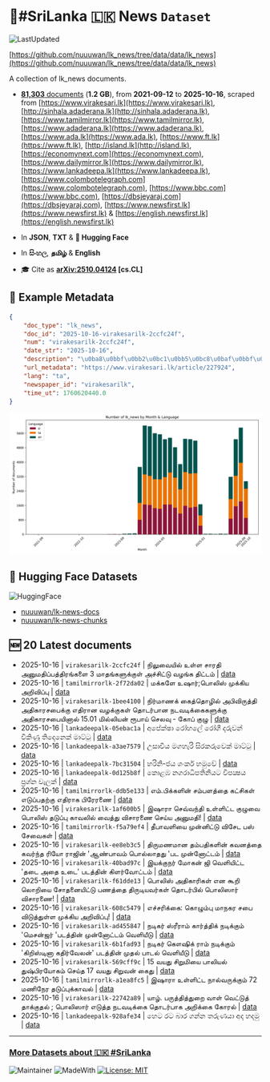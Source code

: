 # 📄#SriLanka 🇱🇰 News `Dataset`

![LastUpdated](https://img.shields.io/badge/last_updated-2025--10--16_18:54:55-green)

[https://github.com/nuuuwan/lk_news/tree/data/data/lk_news](https://github.com/nuuuwan/lk_news/tree/data/data/lk_news)

A collection of lk_news documents.

- [**81,303** documents](https://github.com/nuuuwan/lk_news/tree/data/data/lk_news) (**1.2 GB**), from **2021-09-12** to **2025-10-16**, scraped from [https://www.virakesari.lk](https://www.virakesari.lk), [http://sinhala.adaderana.lk](http://sinhala.adaderana.lk), [https://www.tamilmirror.lk](https://www.tamilmirror.lk), [https://www.adaderana.lk](https://www.adaderana.lk), [https://www.ada.lk](https://www.ada.lk), [https://www.ft.lk](https://www.ft.lk), [http://island.lk](http://island.lk), [https://economynext.com](https://economynext.com), [https://www.dailymirror.lk](https://www.dailymirror.lk), [https://www.lankadeepa.lk](https://www.lankadeepa.lk), [https://www.colombotelegraph.com](https://www.colombotelegraph.com), [https://www.bbc.com](https://www.bbc.com), [https://dbsjeyaraj.com](https://dbsjeyaraj.com), [https://www.newsfirst.lk](https://www.newsfirst.lk) & [https://english.newsfirst.lk](https://english.newsfirst.lk)

- In **JSON**, **TXT** & **🤗 Hugging Face**

- In **සිංහල**, **தமிழ்** & **English**

- 🎓 Cite as **[arXiv:2510.04124](https://arxiv.org/abs/2510.04124) [cs.CL]**

## 📝 Example Metadata

```json
{
    "doc_type": "lk_news",
    "doc_id": "2025-10-16-virakesarilk-2ccfc24f",
    "num": "virakesarilk-2ccfc24f",
    "date_str": "2025-10-16",
    "description": "\u0ba8\u0bbf\u0bb2\u0bc1\u0bb5\u0bc8\u0baf\u0bbf\u0bb2\u0bcd \u0b89\u0bb3\u0bcd\u0bb3 \u0b9a\u0bbe\u0bb0\u0ba4\u0bbf \u0b85\u0ba9\u0bc1\u0bae\u0ba4\u0bbf\u0baa\u0bcd\u0baa\u0ba4\u0bcd\u0ba4\u0bbf\u0bb0\u0b99\u0bcd\u0b95\u0bb3\u0bc8 3 \u0bae\u0bbe\u0ba4\u0b99\u0bcd\u0b95\u0bb3\u0bc1\u0b95\u0bcd\u0b95\u0bc1\u0bb3\u0bcd \u0b85\u0b9a\u0bcd\u0b9a\u0bbf\u0b9f\u0bcd\u0b9f\u0bc1 \u0bb5\u0bb4\u0b99\u0bcd\u0b95 \u0ba4\u0bbf\u0b9f\u0bcd\u0b9f\u0bae\u0bcd",
    "url_metadata": "https://www.virakesari.lk/article/227924",
    "lang": "ta",
    "newspaper_id": "virakesarilk",
    "time_ut": 1760620440.0
}
```

![Chart](https://raw.githubusercontent.com/nuuuwan/lk_news/refs/heads/data/data/lk_news/docs_by_month_and_lang.png)

## 🤗 Hugging Face Datasets

![HuggingFace](https://img.shields.io/badge/-HuggingFace-FDEE21?style=for-the-badge&logo=HuggingFace)

- [nuuuwan/lk-news-docs](https://huggingface.co/datasets/nuuuwan/lk-news-docs)
- [nuuuwan/lk-news-chunks](https://huggingface.co/datasets/nuuuwan/lk-news-chunks)

## 🆕 20 Latest documents

- 2025-10-16 | `virakesarilk-2ccfc24f` | நிலுவையில் உள்ள சாரதி அனுமதிப்பத்திரங்களை 3 மாதங்களுக்குள் அச்சிட்டு வழங்க திட்டம் | [data](https://github.com/nuuuwan/lk_news/tree/data/data/lk_news/2020s/2025/2025-10-16-virakesarilk-2ccfc24f)
- 2025-10-16 | `tamilmirrorlk-2f72da02` | மக்களே உஷார்;பொலிஸ் முக்கிய அறிவிப்பு | [data](https://github.com/nuuuwan/lk_news/tree/data/data/lk_news/2020s/2025/2025-10-16-tamilmirrorlk-2f72da02)
- 2025-10-16 | `virakesarilk-1bee4100` | நிர்மாணக் கைத்தொழில் அபிவிருத்தி அதிகாரசபைக்கு எதிரான வழக்குகள் தொடர்பான நடவடிக்கைகளுக்கு  அதிகாரசபையினால் 15.01 மில்லியன் ரூபாய் செலவு - கோப் குழு | [data](https://github.com/nuuuwan/lk_news/tree/data/data/lk_news/2020s/2025/2025-10-16-virakesarilk-1bee4100)
- 2025-10-16 | `lankadeepalk-05ebac1a` | අපේක්ෂා රෝහලේ රෝගී දරුවන් විකිණූ තිදෙනෙක් මාට්ටු | [data](https://github.com/nuuuwan/lk_news/tree/data/data/lk_news/2020s/2025/2025-10-16-lankadeepalk-05ebac1a)
- 2025-10-16 | `lankadeepalk-a3ae7579` | උසාවිය මගහැරි  සිරකරුවෙක් මාට්ටු | [data](https://github.com/nuuuwan/lk_news/tree/data/data/lk_news/2020s/2025/2025-10-16-lankadeepalk-a3ae7579)
- 2025-10-16 | `lankadeepalk-7bc31504` | හරිනි-ජය ශංකර් හමුවේ | [data](https://github.com/nuuuwan/lk_news/tree/data/data/lk_news/2020s/2025/2025-10-16-lankadeepalk-7bc31504)
- 2025-10-16 | `lankadeepalk-0d125b8f` | කොළඹ නගරාධිපතිනියට විපක්‍ෂය ප්‍රශ්න වැලක් | [data](https://github.com/nuuuwan/lk_news/tree/data/data/lk_news/2020s/2025/2025-10-16-lankadeepalk-0d125b8f)
- 2025-10-16 | `tamilmirrorlk-ddb5e133` | எம்.பிக்களின் சம்பளத்தை கட்சிகள் எடுப்பதற்கு எதிராக பிரேரணை | [data](https://github.com/nuuuwan/lk_news/tree/data/data/lk_news/2020s/2025/2025-10-16-tamilmirrorlk-ddb5e133)
- 2025-10-16 | `virakesarilk-1af600b5` | இஷாரா செவ்வந்தி உள்ளிட்ட குழுவை பொலிஸ் தடுப்பு காவலில் வைத்து விசாரணை செய்ய அனுமதி! | [data](https://github.com/nuuuwan/lk_news/tree/data/data/lk_news/2020s/2025/2025-10-16-virakesarilk-1af600b5)
- 2025-10-16 | `tamilmirrorlk-f5a79ef4` | தீபாவளியை முன்னிட்டு விசேட பஸ் சேவைகள் | [data](https://github.com/nuuuwan/lk_news/tree/data/data/lk_news/2020s/2025/2025-10-16-tamilmirrorlk-f5a79ef4)
- 2025-10-16 | `virakesarilk-ee8eb3c5` | திருமணமான தம்பதிகளின் கவனத்தை கவர்ந்த ரியோ ராஜின் 'ஆண்பாவம் பொல்லாதது 'பட முன்னோட்டம் | [data](https://github.com/nuuuwan/lk_news/tree/data/data/lk_news/2020s/2025/2025-10-16-virakesarilk-ee8eb3c5)
- 2025-10-16 | `virakesarilk-40bad97c` | இயக்குநர் மோகன் ஜி வெளியிட்ட 'தடை அதை உடை' படத்தின் கிளர்வோட்டம் | [data](https://github.com/nuuuwan/lk_news/tree/data/data/lk_news/2020s/2025/2025-10-16-virakesarilk-40bad97c)
- 2025-10-16 | `virakesarilk-f61dde13` | பொலிஸ் அதிகாரிகள் என கூறி லொறியை சோதனையிட்டு பணத்தை திருடியவர்கள் தொடர்பில் பொலிஸார் விசாரணை! | [data](https://github.com/nuuuwan/lk_news/tree/data/data/lk_news/2020s/2025/2025-10-16-virakesarilk-f61dde13)
- 2025-10-16 | `virakesarilk-608c5479` | எச்சரிக்கை: கொழும்பு மாநகர சபை விடுத்துள்ள முக்கிய அறிவிப்பு! | [data](https://github.com/nuuuwan/lk_news/tree/data/data/lk_news/2020s/2025/2025-10-16-virakesarilk-608c5479)
- 2025-10-16 | `virakesarilk-ad455847` | நடிகர் ஸ்ரீராம் கார்த்திக் நடிக்கும் 'மெசன்ஜர் 'படத்தின் முன்னோட்டம் வெளியீடு | [data](https://github.com/nuuuwan/lk_news/tree/data/data/lk_news/2020s/2025/2025-10-16-virakesarilk-ad455847)
- 2025-10-16 | `virakesarilk-6b1fad93` | நடிகர் கௌஷிக் ராம் நடிக்கும் 'கிறிஸ்டினா கதிர்வேலன்' படத்தின் முதல் பாடல் வெளியீடு | [data](https://github.com/nuuuwan/lk_news/tree/data/data/lk_news/2020s/2025/2025-10-16-virakesarilk-6b1fad93)
- 2025-10-16 | `virakesarilk-569cff9c` | 15 வயது சிறுமியை பாலியல் துஷ்பிரயோகம் செய்த 17 வயது சிறுவன் கைது | [data](https://github.com/nuuuwan/lk_news/tree/data/data/lk_news/2020s/2025/2025-10-16-virakesarilk-569cff9c)
- 2025-10-16 | `tamilmirrorlk-a1ea8fc5` | இஷாரா உள்ளிட்ட நால்வருக்கும்  72 மணிநேர தடுப்புக்காவல் | [data](https://github.com/nuuuwan/lk_news/tree/data/data/lk_news/2020s/2025/2025-10-16-tamilmirrorlk-a1ea8fc5)
- 2025-10-16 | `virakesarilk-22742a89` | யாழ். பருத்தித்துறை வாள் வெட்டுத் தாக்குதல் ; பொலிஸார் எடுத்த நடவடிக்கை தொடர்பாக அறிக்கை கோரல் | [data](https://github.com/nuuuwan/lk_news/tree/data/data/lk_news/2020s/2025/2025-10-16-virakesarilk-22742a89)
- 2025-10-16 | `lankadeepalk-928afe34` | හෙට රට බාර ගන්න තරුණයා අද හදමු | [data](https://github.com/nuuuwan/lk_news/tree/data/data/lk_news/2020s/2025/2025-10-16-lankadeepalk-928afe34)

---

### [More Datasets about 🇱🇰 #SriLanka](https://github.com/nuuuwan/lk_datasets)

![Maintainer](https://img.shields.io/badge/maintainer-nuuuwan-red)
![MadeWith](https://img.shields.io/badge/made_with-python-blue)
[![License: MIT](https://img.shields.io/badge/License-MIT-yellow.svg)](https://opensource.org/licenses/MIT)
